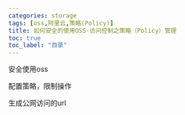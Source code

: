 ```yaml
---
categories: storage
tags: [oss,阿里云,策略(Policy)]
title: 如何安全的使用OSS-访问控制之策略（Policy）管理
toc: true
toc_label: "目录"
---
```


安全使用oss

配置策略，限制操作

生成公网访问的url

[oss-client]: https://market.aliyun.com/products/53690006/cmgj000281.html
[oss-client1]: https://help.aliyun.com/document_detail/61872.html
[oss-events]: https://help.aliyun.com/document_detail/52656.html
[how-to-use-oss-event]: https://yq.aliyun.com/articles/71881
[oss-console]: https://oss.console.aliyun.com/overview
[oss-event-sjtz]: https://help.aliyun.com/document_detail/52656.html#sjtz
[oss-mns-topic]: https://mns.console.aliyun.com/#/topics
[oss-mns-topic-notice]: https://www.aliyun.com/price/product#/mns/detail
[mns-java-sdk]: https://help.aliyun.com/document_detail/27508.html
[mns-sample-code]: http://docs-aliyun.cn-hangzhou.oss.aliyun-inc.com/assets/attach/27508/cn_zh/1491978276754/aliyun-sdk-mns-samples-1.1.8.zip?spm=a2c4g.11186623.2.5.KVAOlJ&file=aliyun-sdk-mns-samples-1.1.8.zip 
[EXPONENTIAL_DECAY_RETRY]: https://help.aliyun.com/document_detail/27481.html?spm=a2c4g.11186623.2.5.RCmDd6